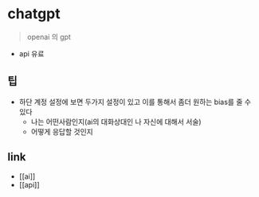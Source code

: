 # chatgpt
> openai 의 gpt

- api 유료

## 팁
- 하단 계정 설정에 보면 두가지 설정이 있고 이를 통해서 좀더 원하는 bias를 줄 수 있다
  - 나는 어떤사람인지(ai의 대화상대인 나 자신에 대해서 서술)
  - 어떻게 응답할 것인지

## link
- [[ai]]
- [[api]]
